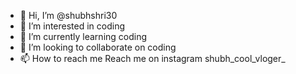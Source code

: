 - 👋 Hi, I’m @shubhshri30
- 👀 I’m interested in coding
- 🌱 I’m currently learning coding
- 💞️ I’m looking to collaborate on coding
- 📫 How to reach me Reach me on instagram shubh_cool_vloger_

<!---
shubhshri30/shubhshri30 is a ✨ special ✨ repository because its `README.md` (this file) appears on your GitHub profile.
You can click the Preview link to take a look at your changes.
--->
